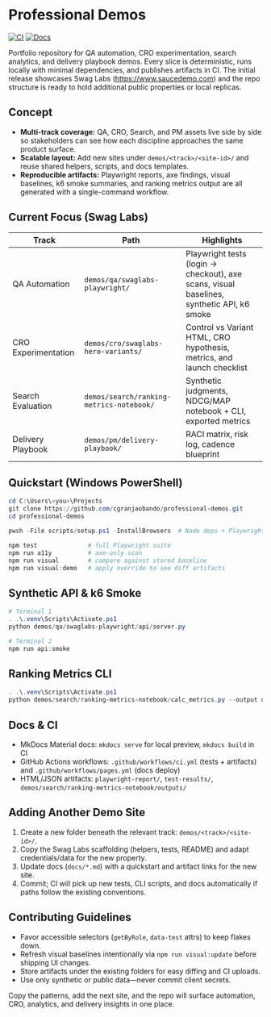 # Professional Demos

[![CI](https://github.com/cgranjaobando/professional-demos/actions/workflows/ci.yml/badge.svg)](https://github.com/cgranjaobando/professional-demos/actions/workflows/ci.yml)
[![Docs](https://github.com/cgranjaobando/professional-demos/actions/workflows/pages.yml/badge.svg)](https://github.com/cgranjaobando/professional-demos/actions/workflows/pages.yml)

Portfolio repository for QA automation, CRO experimentation, search analytics, and delivery playbook demos. Every slice is deterministic, runs locally with minimal dependencies, and publishes artifacts in CI. The initial release showcases Swag Labs (https://www.saucedemo.com) and the repo structure is ready to hold additional public properties or local replicas.

## Concept

- **Multi-track coverage:** QA, CRO, Search, and PM assets live side by side so stakeholders can see how each discipline approaches the same product surface.
- **Scalable layout:** Add new sites under `demos/<track>/<site-id>/` and reuse shared helpers, scripts, and docs templates.
- **Reproducible artifacts:** Playwright reports, axe findings, visual baselines, k6 smoke summaries, and ranking metrics output are all generated with a single-command workflow.

## Current Focus (Swag Labs)

| Track | Path | Highlights |
|-------|------|------------|
| QA Automation | `demos/qa/swaglabs-playwright/` | Playwright tests (login → checkout), axe scans, visual baselines, synthetic API, k6 smoke |
| CRO Experimentation | `demos/cro/swaglabs-hero-variants/` | Control vs Variant HTML, CRO hypothesis, metrics, and launch checklist |
| Search Evaluation | `demos/search/ranking-metrics-notebook/` | Synthetic judgments, NDCG/MAP notebook + CLI, exported metrics |
| Delivery Playbook | `demos/pm/delivery-playbook/` | RACI matrix, risk log, cadence blueprint |

## Quickstart (Windows PowerShell)

```powershell
cd C:\Users\<you>\Projects
git clone https://github.com/cgranjaobando/professional-demos.git 
cd professional-demos

pwsh -File scripts/setup.ps1 -InstallBrowsers  # Node deps + Playwright browsers + Python venv

npm test              # full Playwright suite
npm run a11y          # axe-only scan
npm run visual        # compare against stored baseline
npm run visual:demo   # apply override to see diff artifacts
```

## Synthetic API & k6 Smoke

```powershell
# Terminal 1
. .\.venv\Scripts\Activate.ps1
python demos/qa/swaglabs-playwright/api/server.py

# Terminal 2
npm run api:smoke
```

## Ranking Metrics CLI

```powershell
. .\.venv\Scripts\Activate.ps1
python demos/search/ranking-metrics-notebook/calc_metrics.py --output demos/search/ranking-metrics-notebook/outputs/metrics_summary.csv
```

## Docs & CI

- MkDocs Material docs: `mkdocs serve` for local preview, `mkdocs build` in CI
- GitHub Actions workflows: `.github/workflows/ci.yml` (tests + artifacts) and `.github/workflows/pages.yml` (docs deploy)
- HTML/JSON artifacts: `playwright-report/`, `test-results/`, `demos/search/ranking-metrics-notebook/outputs/`

## Adding Another Demo Site

1. Create a new folder beneath the relevant track: `demos/<track>/<site-id>/`.
2. Copy the Swag Labs scaffolding (helpers, tests, README) and adapt credentials/data for the new property.
3. Update docs (`docs/*.md`) with a quickstart and artifact links for the new site.
4. Commit; CI will pick up new tests, CLI scripts, and docs automatically if paths follow the existing conventions.

## Contributing Guidelines

- Favor accessible selectors (`getByRole`, `data-test` attrs) to keep flakes down.
- Refresh visual baselines intentionally via `npm run visual:update` before shipping UI changes.
- Store artifacts under the existing folders for easy diffing and CI uploads.
- Use only synthetic or public data—never commit client secrets.

Copy the patterns, add the next site, and the repo will surface automation, CRO, analytics, and delivery insights in one place.
